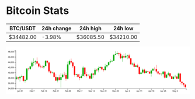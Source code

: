 # Bitcoin Stats

BTC/USDT|24h change|24h high|24h low|
|---|---|---|---|
|$34482.00|-3.98%|$36085.50|$34210.00|

<img src="./chart.svg">
